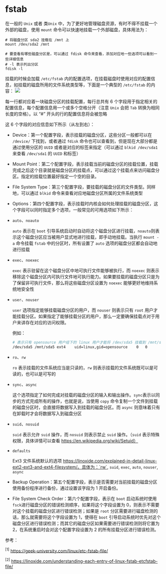 # fstab

在一般的 `Unix` 或者 类`Unix` 中，为了更好地管理磁盘资源，有时不得不挂载一个外部的磁盘，使用 `mount` 命令可以快速地挂载一个外部磁盘，具体用法为：

```shell
# 将磁盘分区 sda2 挂载在 /mnt 上
mount /dev/sda2 /mnt

# 要查看有哪些磁盘分区是，可以通过 fdisk 命令来查看，添加对应地一些选项可以看到一些详细信息
# -l 表示列出分区
fdisk -l
```

挂载的时候会加载 `/etc/fstab` 内的配置选项，在挂载磁盘时使用对应的配置信息，如挂载的磁盘所用的文件系统类型等，下面是一个典型的 `/etc/fstab` 的内容：
<img src="https://geek-university.com/wp-content/images/linux/etc_fstab_file1.jpg" /> 

每一行都对应着一块磁盘分区的挂载配置，每行总共有 6 个字段用于指定相关的配置信息，每个配置信息用一个或多个空格分开（注意 `Unix` 会把 `Tab` 转换为相同长度的空格）。以 “#” 开头的行的配置信息将会被忽略

这 6 个字段的对应信息如下所示（从左到右）：

- Device：第一个配置字段，表示挂载的磁盘分区，这些分区一般都可以在 `/device/` 下找到，或者通过 `fdisk` 命令也可以查看到，但是现在大部分都是通过使用分区的 `UUID` 或者是对应的标签来指定（可以通过 `blkid /dev/sda1` 来查看 `/dev/sda1` 的 `UUID` 和标签）

- Mount Point：第二个配置字段，表示挂载当前的磁盘分区的挂载位置，挂载完成之后这个目录就是磁盘分区的挂载点，可以通过这个挂载点来访问磁盘分区。指定的挂载位置最好指定一个空的目录。

- File System Type：第三个配置字段，要挂载的磁盘分区的文件类型。同样地，可以通过 `blkid` 命令来查看对应地磁盘分区所属的文件系统类型

-  Options：第四个配置字段，表示挂载时内核会如何处理挂载的磁盘分区，这个字段可以同时指定多个选项，一般常见的可用选项如下所示：

  - `auto`、`noauto`

    `auto` 表示在 `boot` 引导系统启动时自动将这个磁盘分区进行挂载，`noauto`则表示这个磁盘分区应当被用户显式地进行挂载，即手动地挂载。当执行 `mount -a` 命令挂载 `fstab` 中的分区时，所有设置了 `auto` 选项的磁盘分区都会自动地进行挂载

  - `exec`、`noexec`

    `exec` 表示驻留在这个磁盘分区中地可执行文件能够被执行，而 `noexec` 则表示移除这个磁盘分区内可执行文件地可执行能力。如果要挂载的磁盘分区只是为了保留非可执行文件，那么将这些磁盘分区设置为 `noexec` 能够更好地维持系统地安全性

  - `user`、`nouser`

    `user` 选项指定能够挂载磁盘分区的用户，而 `nouser` 则表示只有 `root` 用户才能挂载分区。如果指定了能够挂载分区的用户，那么一定要确保挂载点对于用户来讲存在对应的访问权限。

    例如：

    ```bash
    # 表示只有 opensource 用户组下的 linux 用户才能将 /dev/sda5 挂载到 /mnt/sda5
    /dev/sda5 /mnt/sda5	ext4	uid=linux,gid=opensource	0	0
    ```

  - `ro`、`rw`

    `ro` 表示挂载的文件系统应当是只读的，`rw` 则表示挂载的文件系统既可以是可读的，也可以是可写的

  - `sync`、`async`

    这个选项指定了如何完成对挂载的磁盘分区的输入和输出操作。`sync`表示以同步的方式完成所有的操作，也就是说，当使用 `copy` 命令复制一个文件到挂载的磁盘分区时，会直接将数据写入到挂载的磁盘分区。而 `async` 则意味着只有在卸载时才会将数据写入到磁盘分区  

  - `suid`、`nosuid`

    `suid` 表示允许 `suid` 操作，而 `nosuid` 则表示禁止 `suid` 操作。（`suid` 表示特殊权限，具体详情可以查看 https://en.wikipedia.org/wiki/Setuid）

  - `defaults`

    Ext3 文件系统默认的选项 https://linoxide.com/explained-in-detail-linux-ext2-ext3-and-ext4-filesystem/。具体为：`rw`, `suid`, `exec`, `auto`, `nouser`, `async`

- Backup Operation：第五个配置字段，表示是否需要对当前挂载的磁盘分区使用备份程序进行备份，通过设置该字段为 1 开启备份。

- File System Check Order：第六个配置字段，表示在 `boot` 启动系统时使用 `fsck`进行磁盘分区的错误检测顺序，如果将这个字段设置为 0，则表示不需要对这个挂载的磁盘分区进行错误检测；如果是 `root` 分区需要进行磁盘检测的话，那么就需要将这个字段设置为 1，使得在 `boot` 引导启动系统时优先对这个磁盘分区进行错误检测；而其它的磁盘分区如果需要进行错误检测则将它置为 2，在系统重启时会对这个配置字段设置为 2 的所有挂载分区进行错误检测。



参考：

<sup>[1]</sup> https://geek-university.com/linux/etc-fstab-file/

<sup>[2]</sup> https://linoxide.com/understanding-each-entry-of-linux-fstab-etcfstab-file/